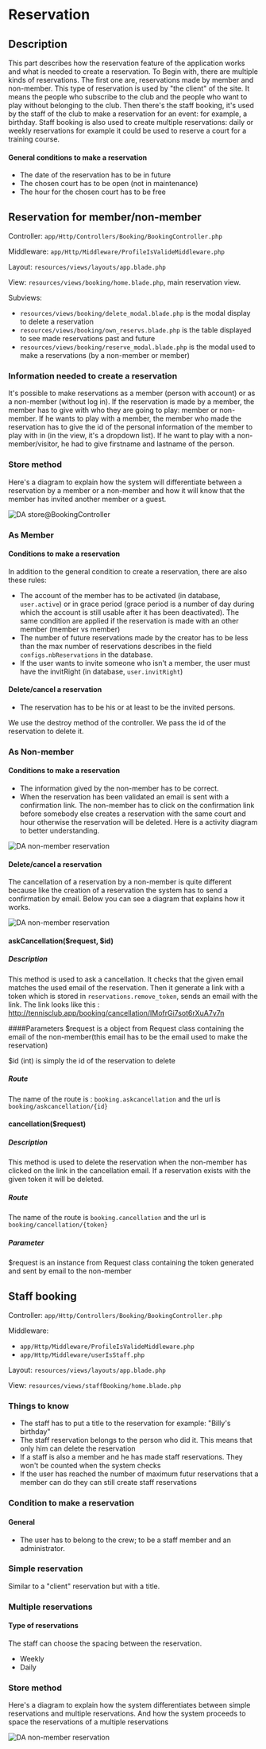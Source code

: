 # Reservation
## Description
This part describes how the reservation feature of the application works and what is needed to create a reservation.
To Begin with, there are multiple kinds of reservations. The first one are,  reservations made by member and non-member. This type of reservation is used by "the client" of the site. It means the people who subscribe to the club and the people who want to play without belonging to the club. Then there's the staff booking, it's used by the staff of the club to make a reservation for an event: for example, a birthday.
Staff booking is also used to create multiple reservations: daily or weekly reservations for example it could be used to reserve a court for a training course.

#### General conditions to make a reservation
- The date of the reservation has to be in future
- The chosen court has to be open (not in maintenance)
- The hour for the chosen court has to be free

## Reservation for member/non-member
Controller: `app/Http/Controllers/Booking/BookingController.php`

Middleware: `app/Http/Middleware/ProfileIsValideMiddleware.php`

Layout: `resources/views/layouts/app.blade.php`

View: `resources/views/booking/home.blade.php`, main reservation view.

Subviews:
- `resources/views/booking/delete_modal.blade.php` is the modal display to delete a reservation
- `resources/views/booking/own_reservs.blade.php` is the table displayed to see made reservations past and future
- `resources/views/booking/reserve_modal.blade.php` is the modal used to make a reservations (by a non-member or member)


### Information needed to create a reservation
It's possible to make reservations as a member (person with account) or as a non-member (without log in).
If the reservation is made by a member, the member has to give with who they are going to play: member or non-member.
If he wants to play with a member, the member who made the reservation has to give the id of the personal information of the member to play with in (in the view, it's a dropdown list).
If he want to play with a non-member/visitor, he had to give firstname and lastname of the person.

### Store method
Here's a diagram to explain how the system will differentiate between a reservation by a member or a non-member and how it will know that the member has invited another member or a guest.


![DA store@BookingController](img/reservations/Store-BookingController.png)



### As Member
#### Conditions to make a reservation
In addition to the general condition to create a reservation, there are also these rules:

- The account of the member has to be activated (in database, `user.active`) or in grace period (grace period is a number of day during which the account is still usable after it has been deactivated). The same condition are applied if the reservation is made with an other member (member vs member)
- The number of future reservations made by the creator has to be less than the max number of reservations describes in the field `configs.nbReservations` in the database.
- If the user wants to invite someone who isn't a member, the user must have the invitRight (in database, `user.invitRight`)

#### Delete/cancel a reservation
- The reservation has to be his or at least to be the invited persons.

We use the destroy method of the controller. We pass the id of the reservation to delete it.

### As Non-member

#### Conditions to make a reservation
- The information gived by the non-member has to be correct.
- When the reservation has been validated an email is sent with a confirmation link. The non-member has to click on
the confirmation link before somebody else creates a reservation with the same court and hour otherwise the reservation will be deleted. Here is a activity diagram to better understanding.

![DA non-member reservation](img/reservations/nonMemberReservation.png)



#### Delete/cancel a reservation

The cancellation of a reservation by a non-member is quite different because like the creation of a reservation the system has to send a confirmation by email. Below you can see a diagram that explains how it works.

![DA non-member reservation](img/reservations/nonMemberReservationCancellation.png)

#### askCancellation($request, $id)

##### Description

This method is used to ask a cancellation. It checks that the given email matches the used email of the reservation.
Then it generate a link with a token which is stored in `reservations.remove_token`, sends an email with the link.
The link looks like this : http://tennisclub.app/booking/cancellation/IMofrGi7sot6rXuA7y7n

####Parameters
$request is a object from Request class containing the email of the non-member(this email has to be the email used to make the reservation)

$id (int) is simply the id of the reservation to delete

##### Route
The name of the route is : `booking.askcancellation` and the url is `booking/askcancellation/{id}`

#### cancellation($request)

##### Description
This method is used to delete the reservation when the non-member has clicked on the link in the cancellation email.
If a reservation exists with the given token it will be deleted.

##### Route
The name of the route is `booking.cancellation` and the url is `booking/cancellation/{token}`

##### Parameter
$request is an instance from Request class containing the token generated and sent by email to the non-member


## Staff booking
Controller: `app/Http/Controllers/Booking/BookingController.php`

Middleware:
- `app/Http/Middleware/ProfileIsValideMiddleware.php`
- `app/Http/Middleware/userIsStaff.php`

Layout: `resources/views/layouts/app.blade.php`

View: `resources/views/staffBooking/home.blade.php`

### Things to know
- The staff has to put a title to the reservation for example: "Billy\'s birthday"
- The staff reservation belongs to the person who did it. This means that only him can delete the reservation
- If a staff is also a member and he has made staff reservations. They won't be counted when the system checks
- If the user has reached the number of maximum futur reservations that a member can do they can still create staff reservations


### Condition to make a reservation
#### General
- The user has to belong to the crew; to be a staff member and an administrator.

### Simple reservation
Similar to a "client" reservation but with a title.

### Multiple reservations
#### Type of reservations
The staff can choose the spacing between the reservation.
- Weekly
- Daily

### Store method
Here\'s a diagram to explain how the system differentiates between simple reservations and multiple reservations. And how the system proceeds to space the reservations of a multiple reservations

![DA non-member reservation](img/reservations/Store-staffBookingController.png)
